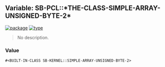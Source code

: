 ## Variable: SB-PCL::\*THE-CLASS-SIMPLE-ARRAY-UNSIGNED-BYTE-2\*
[![package](https://img.shields.io/badge/Package-SB--PCL-5f9ea0.svg?style=social&colorA=999999)](../) [![type](https://img.shields.io/badge/Type-Variable-5f9ea0.svg?style=social&colorA=999999)](../#variable) 

> No description.

### Value
```
#<BUILT-IN-CLASS SB-KERNEL::SIMPLE-ARRAY-UNSIGNED-BYTE-2>
```
